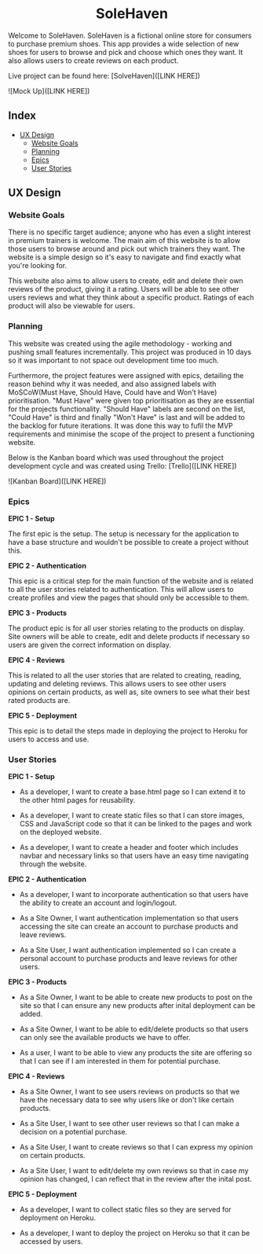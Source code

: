 <h1 style="text-align:center">SoleHaven</h1>

Welcome to SoleHaven. SoleHaven is a fictional online store for consumers to purchase premium shoes. This app provides a wide selection of new shoes for users to browse and pick and choose which ones they want. It also allows users to create reviews on each product.

Live project can be found here: [SolveHaven]([LINK HERE])

![Mock Up]([LINK HERE])

## Index
* [UX Design](#ux-design)
  * [Website Goals](#website-goals)
  * [Planning](#planning)
  * [Epics](#epics)
  * [User Stories](#user-stories)

## UX Design

### Website Goals

There is no specific target audience; anyone who has even a slight interest in premium trainers is welcome. The main aim of this website is to allow those users to browse around and pick out which trainers they want. The website is a simple design so it's easy to navigate and find exactly what you're looking for.

This website also aims to allow users to create, edit and delete their own reviews of the product, giving it a rating. Users will be able to see other users reviews and what they think about a specific product. Ratings of each product will also be viewable for users.

### Planning

This website was created using the agile methodology - working and pushing small features incrementally. This project was produced in 10 days so it was important to not space out development time too much. 

Furthermore, the project features were assigned with epics, detailing the reason behind why it was needed, and also assigned labels with MoSCoW(Must Have, Should Have, Could have and Won't Have) prioritisation. "Must Have" were given top prioritisation as they are essential for the projects functionality. "Should Have" labels are second on the list, "Could Have" is third and finally "Won't Have" is last and will be added to the backlog for future iterations. It was done this way to fufil the MVP requirements and minimise the scope of the project to present a functioning website.

Below is the Kanban board which was used throughout the project development cycle and was created using Trello:
[Trello]([LINK HERE])

![Kanban Board]([LINK HERE])

### Epics

**EPIC 1 - Setup**

The first epic is the setup. The setup is necessary for the application to have a base structure and wouldn't be possible to create a project without this.


**EPIC 2 - Authentication**

This epic is a critical step for the main function of the website and is related to all the user stories related to authentication. This will allow users to create profiles and view the pages that should only be accessible to them. 

**EPIC 3 - Products**

The product epic is for all user stories relating to the products on display. Site owners will be able to create, edit and delete products if necessary so users are given the correct information on display.

**EPIC 4 - Reviews**

This is related to all the user stories that are related to creating, reading, updating and deleting reviews. This allows users to see other users opinions on certain products, as well as, site owners to see what their best rated products are.

**EPIC 5 - Deployment**

This epic is to detail the steps made in deploying the project to Heroku for users to access and use.

### User Stories

**EPIC 1 - Setup**
- As a developer, I want to create a base.html page so I can extend it to the other html pages for reusability.

- As a developer, I want to create static files so that I can store images, CSS and JavaScript code so that it can be linked to the pages and work on the deployed website.

- As a developer, I want to create a header and footer which includes navbar and necessary links so that users have an easy time navigating through the website.

**EPIC 2 - Authentication**
- As a developer, I want to incorporate authentication so that users have the ability to create an account and login/logout.

- As a Site Owner, I want authentication implementation so that users accessing the site can create an account to purchase products and leave reviews.

- As a Site User, I want authentication implemented so I can create a personal account to purchase products and leave reviews for other users.

**EPIC 3 - Products**
- As a Site Owner, I want to be able to create new products to post on the site so that I can ensure any new products after inital deployment can be added.

- As a Site Owner, I want to be able to edit/delete products so that users can only see the available products we have to offer.

- As a user, I want to be able to view any products the site are offering so that I can see if I am interested in them for potential purchase.

**EPIC 4 - Reviews**
- As a Site Owner, I want to see users reviews on products so that we have the necessary data to see why users like or don't like certain products.

- As a Site User, I want to see other user reviews so that I can make a decision on a potential purchase.

- As a Site User, I want to create reviews so that I can express my opinion on certain products.

- As a Site User, I want to edit/delete my own reviews so that in case my opinion has changed, I can reflect that in the review after the inital post.

**EPIC 5 - Deployment**
- As a developer, I want to collect static files so they are served for deployment on Heroku.

- As a developer, I want to deploy the project on Heroku so that it can be accessed by users.